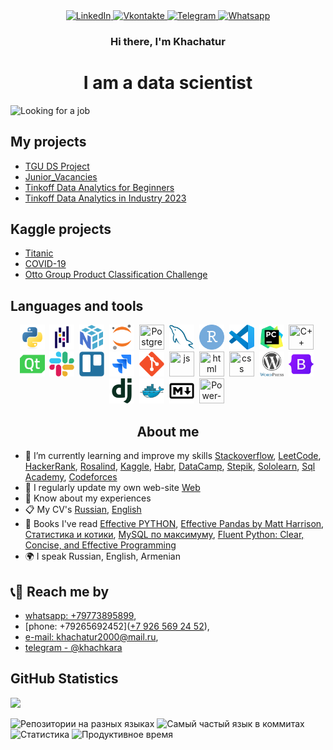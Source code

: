
<div id="socials" align="center">
    <a href="https://www.linkedin.com/in/khachatur-karapetian-71a2aba2/">
    <img src="https://img.shields.io/badge/LinkedIn-blue?style=for-the-badge&logo=linkedin&logoColor=white" alt="LinkedIn"/>
  </a>
  
  <a href="https://vk.com/id39817202">
    <img src="https://img.shields.io/badge/Vk-blue?style=for-the-badge&logo=vk&logoColor=white" alt="Vkontakte"/>
  </a>
  
  <a href="https://t.me/khachkara">
    <img src="https://img.shields.io/badge/Telegram-blue?style=for-the-badge&logo=telegram&logoColor=white" alt="Telegram"/>
  </a>

  <a href="https://web.whatsapp.com//khachkara">
    <img src="https://img.shields.io/badge/Whatsapp-darkgreen?style=for-the-badge&logo=Whatsapp&logoColor=white" alt="Whatsapp"/>
  </a>
</div>

<div id="header" align="center">
    <h3>Hi there, I'm Khachatur</h3>
    <h1>I am a data scientist</h1>
</div>

<img src="https://i.imgur.com/oEdaCVO.jpeg" alt="Looking for a job"/>

## My projects

- [TGU DS Project](https://github.com/KhachKara/TGU_kursovaya?target=_blank)
- [Junior_Vacancies](https://github.com/KhachKara/DS_Junior_Vacancies/tree/master?target=_blank)
- [Tinkoff Data Analytics for Beginners](https://github.com/KhachKara/Tink_Data_Analyst_For_Beginners?target=_blank)
- [Tinkoff Data Analytics in Industry 2023](https://github.com/KhachKara/Tink_Data_Analytics_in_Industry_2023?target=_blank)

## Kaggle projects

- [Titanic](https://www.kaggle.com/competitions/titanic/submissions)
- [COVID-19](https://www.kaggle.com/khachkara/khach-covid-19/edit)
- [Otto Group Product Classification Challenge](https://www.kaggle.com/code/khachkara/khach-otto)

## Languages and tools

<div align="center">
  <img src="https://github.com/devicons/devicon/blob/master/icons/python/python-original.svg" title="Python" width="40" height="40"/>&nbsp;
  <img src="https://github.com/devicons/devicon/blob/master/icons/pandas/pandas-original.svg" title="Pandas" width="40" height="40"/>&nbsp;
  <img src="https://github.com/devicons/devicon/blob/master/icons/numpy/numpy-original.svg" title="NumPy" width="40" height="40"/>&nbsp;
  <img src="https://github.com/devicons/devicon/blob/master/icons/jupyter/jupyter-original.svg" title="Jupyter" width="40" height="40"/>&nbsp;
  <img src="https://cdn.jsdelivr.net/gh/devicons/devicon/icons/postgresql/postgresql-original.svg" title="PostgreSQL" width="40" height="40"/>&nbsp;
  <img src="https://github.com/devicons/devicon/blob/master/icons/mysql/mysql-original.svg" title="MySQL" width="40" height="40"/>&nbsp;
  <img src="https://github.com/devicons/devicon/blob/master/icons/rstudio/rstudio-original.svg" title="R-Studio" width="40" height="40"/>&nbsp;
  <img src="https://github.com/devicons/devicon/blob/master/icons/vscode/vscode-original.svg" title="VsCode" width="40" height="40"/>&nbsp;
  <img src="https://github.com/devicons/devicon/blob/master/icons/pycharm/pycharm-original.svg" title="PyCharm" width="40" height="40"/>&nbsp;
  <img src="https://cdn.jsdelivr.net/gh/devicons/devicon@latest/icons/cplusplus/cplusplus-original.svg" title="C++" width="40" height="40"/>&nbsp;
  <img src="https://github.com/devicons/devicon/blob/master/icons/qt/qt-original.svg" title="Qt" width="40" height="40"/>&nbsp;
  <img src="https://github.com/devicons/devicon/blob/master/icons/slack/slack-original.svg" title="Slack" width="40" height="40"/>&nbsp;
  <img src="https://github.com/devicons/devicon/blob/master/icons/trello/trello-plain.svg" title="Trello" width="40" height="40"/>&nbsp;
  <img src="https://github.com/devicons/devicon/blob/master/icons/jira/jira-original.svg" title="Jira" width="40" height="40"/>&nbsp;
  <img src="https://github.com/devicons/devicon/blob/master/icons/git/git-original.svg" title="GitHub" width="40" height="40"/>&nbsp;
  <img src="https://cdn.jsdelivr.net/gh/devicons/devicon/icons/javascript/javascript-original.svg" title="js" width="40" height="40"/>&nbsp;
  <img src="https://cdn.jsdelivr.net/gh/devicons/devicon/icons/html5/html5-original.svg" title="html" width="40" height="40"/>&nbsp;
  <img src="https://cdn.jsdelivr.net/gh/devicons/devicon/icons/css3/css3-original.svg" title="css" width="40" height="40"/>&nbsp;
  <img src="https://github.com/devicons/devicon/blob/master/icons/wordpress/wordpress-original.svg" title="WordPress" width="40" height="40"/>&nbsp;
  <img src="https://github.com/devicons/devicon/blob/master/icons/bootstrap/bootstrap-original.svg" title="Bootstrap" width="40" height="40"/>&nbsp;
  <img src="https://github.com/devicons/devicon/blob/master/icons/django/django-plain.svg" title="Django" width="40" height="40"/>&nbsp;
  <img src="https://github.com/devicons/devicon/blob/master/icons/docker/docker-original.svg" title="Docker" width="40" height="40"/>&nbsp;
  <img src="https://github.com/devicons/devicon/blob/master/icons/markdown/markdown-original.svg" title="Markdown" width="40" height="40"/>&nbsp;
  <img src="https://github.com/microsoft/PowerBI-Icons/blob/main/SVG/Power-BI.svg" title="Power-BI" width="40" height="40"/>&nbsp;
</div>

## <center> About me

- 🌱 I’m currently learning and improve my skills
    [Stackoverflow](https://stackoverflow.com/users/12917313/Хачатур-Карапетян?target=_blank),
    [LeetCode](https://github.com/KhachKara/LeetCode/tree/master/my-folder/problems?target=_blank),
    [HackerRank](https://www.hackerrank.com/khachkara?target=_blank),
    [Rosalind](https://rosalind.info/users/Khachkara/?target=_blank),
    [Kaggle](https://www.kaggle.com?target=_blank),
    [Habr](https://habr.com/ru/users/Khachkara/?target=_blank),
    [DataCamp](https://app.datacamp.com/profile/khachatur2000/?target=_blank),
    [Stepik](https://stepik.org/users/3456440/?target=_blank),
    [Sololearn](https://www.sololearn.com/profile/473527/?target=_blank),
    [Sql Academy](https://sql-academy.org/en/trainer?target=_blank),
    [Codeforces](https://codeforces.com/profile/khachkara2000)
- 📝 I regularly update my own web-site [Web](https://khachkara.github.io?target="_blank")
- 📄 Know about my experiences
- 📋 My CV's
    [Russian](https://cloud.mail.ru/public/XcvN/GuPbWsaDG),
    [English](https://cloud.mail.ru/public/a1dW/Yr1YwyjM1)
- 📕 Books I've read
    [Effective PYTHON](https://www.amazon.com/gp/product/0134853989),
    [Effective Pandas by Matt Harrison](https://datatalks.club/books/20220131-effective-pandas.html),
    [Статистика и котики](https://www.litres.ru/book/vladimir-savelev-10569666/statistika-i-kotiki-28731109/),
    [MySQL по максимуму](https://www.piter.com/collection/bestsellery-oreilly/product/mysql-po-maksimumu-3-e-izdanie),
    [Fluent Python: Clear, Concise, and Effective Programming](https://medium.com/@murattscheis/fluent-python-clear-concise-and-effective-programming-unlimited-acces-6f246c392e28)
- 🌍 I speak Russian, English, Armenian

## 📞📧 Reach me by

*    [whatsapp: +79773895899](https://web.whatsapp.com/send?phone=+79773895899),
*    [phone: +79265692452](<a href="tel:+79265692452">+7 926 569 24 52</a>),
*    [e-mail: khachatur2000@mail.ru](mailto:khachatur2000@mail.ru),
*    [telegram - @khachkara](https://t.me/khachkara)


## GitHub Statistics

![](http://github-profile-summary-cards.vercel.app/api/cards/profile-details?username=khachkara&theme=default)

![Репозитории на разных языках](http://github-profile-summary-cards.vercel.app/api/cards/repos-per-language?username=khachkara&theme=default)
![Самый частый язык в коммитах](http://github-profile-summary-cards.vercel.app/api/cards/most-commit-language?username=khachkara&theme=default)
![Статистика](http://github-profile-summary-cards.vercel.app/api/cards/stats?username=khachkara&theme=default)
![Продуктивное время](http://github-profile-summary-cards.vercel.app/api/cards/productive-time?username=khachkara&theme=default&utcOffset=8)

<!--
**KhachKara/KhachKara** is a ✨ _special_ ✨ repository because its `README.md` (this file) appears on your GitHub profile.

Here are some ideas to get you started:

- 🔭 I’m currently working on ...
- 🌱 I’m currently learning ...
- 👯 I’m looking to collaborate on ...
- 🤔 I’m looking for help with ...
- 💬 Ask me about ...
- 📫 How to reach me: ...
- 😄 Pronouns: ...
- ⚡ Fun fact: ...
-->
